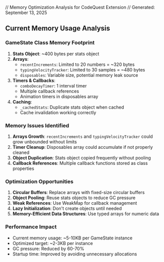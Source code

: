 // Memory Optimization Analysis for CodeQuest Extension
// Generated: September 13, 2025

## Current Memory Usage Analysis

### GameState Class Memory Footprint
1. **Stats Object**: ~400 bytes per stats object
2. **Arrays**:
   - `recentIncrements`: Limited to 20 numbers = ~320 bytes
   - `typingVelocityTracker`: Limited to 30 samples = ~480 bytes
   - `disposables`: Variable size, potential memory leak source
3. **Timers & Callbacks**: 
   - `comboDecayTimer`: 1 interval timer
   - Multiple callback references
   - Animation timers in disposables array
4. **Caching**:
   - `_cachedStats`: Duplicate stats object when cached
   - Cache invalidation working correctly

### Memory Issues Identified
1. **Arrays Growth**: `recentIncrements` and `typingVelocityTracker` could grow unbounded without limits
2. **Timer Cleanup**: Disposables array could accumulate if not properly cleaned
3. **Object Duplication**: Stats object copied frequently without pooling
4. **Callback References**: Multiple callback functions stored as class properties

### Optimization Opportunities
1. **Circular Buffers**: Replace arrays with fixed-size circular buffers
2. **Object Pooling**: Reuse stats objects to reduce GC pressure
3. **Weak References**: Use WeakMap for callback management
4. **Lazy Initialization**: Don't create objects until needed
5. **Memory-Efficient Data Structures**: Use typed arrays for numeric data

### Performance Impact
- Current memory usage: ~5-10KB per GameState instance
- Optimized target: ~2-3KB per instance
- GC pressure: Reduced by 60-70%
- Startup time: Improved by avoiding unnecessary allocations